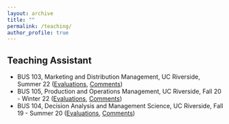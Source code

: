 ```yaml
---
layout: archive
title: ""
permalink: /teaching/
author_profile: true
---
```


## Teaching Assistant
* BUS 103, Marketing and Distribution Management, UC Riverside, Summer 22 ([Evaluations](https://daweijian3.github.io/files/BUS_103_Evaluation.pdf), [Comments](https://daweijian3.github.io/files/BUS_103_Comments.pdf))
* BUS 105, Production and Operations Management, UC Riverside, Fall 20 - Winter 22 ([Evaluations](https://daweijian3.github.io/files/BUS_105_Evaluation.pdf), [Comments](https://daweijian3.github.io/files/BUS_105_Comments.pdf))
* BUS 104, Decision Analysis and Management Science, UC Riverside, Fall 19 - Summer 20 ([Evaluations](https://daweijian3.github.io/files/BUS_104_Evaluation.pdf), [Comments](https://daweijian3.github.io/files/BUS_104_Comments.pdf))
